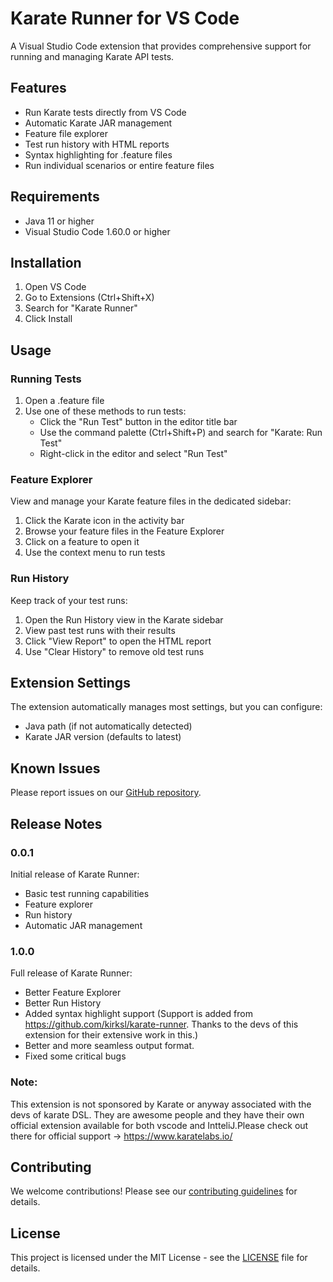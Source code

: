 # Karate Runner for VS Code

A Visual Studio Code extension that provides comprehensive support for running and managing Karate API tests.

## Features

- Run Karate tests directly from VS Code
- Automatic Karate JAR management
- Feature file explorer
- Test run history with HTML reports
- Syntax highlighting for .feature files
- Run individual scenarios or entire feature files

## Requirements

- Java 11 or higher
- Visual Studio Code 1.60.0 or higher

## Installation

1. Open VS Code
2. Go to Extensions (Ctrl+Shift+X)
3. Search for "Karate Runner"
4. Click Install

## Usage

### Running Tests

1. Open a .feature file
2. Use one of these methods to run tests:
   - Click the "Run Test" button in the editor title bar
   - Use the command palette (Ctrl+Shift+P) and search for "Karate: Run Test"
   - Right-click in the editor and select "Run Test"

### Feature Explorer

View and manage your Karate feature files in the dedicated sidebar:

1. Click the Karate icon in the activity bar
2. Browse your feature files in the Feature Explorer
3. Click on a feature to open it
4. Use the context menu to run tests

### Run History

Keep track of your test runs:

1. Open the Run History view in the Karate sidebar
2. View past test runs with their results
3. Click "View Report" to open the HTML report
4. Use "Clear History" to remove old test runs

## Extension Settings

The extension automatically manages most settings, but you can configure:

- Java path (if not automatically detected)
- Karate JAR version (defaults to latest)

## Known Issues

Please report issues on our [GitHub repository](link-to-your-repo/issues).

## Release Notes

### 0.0.1

Initial release of Karate Runner:
- Basic test running capabilities
- Feature explorer
- Run history
- Automatic JAR management

### 1.0.0

Full release of Karate Runner:
- Better Feature Explorer
- Better Run History
- Added syntax highlight support (Support is added from https://github.com/kirksl/karate-runner. Thanks to the devs of this extension for their extensive work in this.)
- Better and more seamless output format.
- Fixed some critical bugs

### Note:
This extension is not sponsored by Karate or anyway associated with the devs of karate DSL. They are awesome people and they have their own official extension available for both vscode and IntteliJ.Please check out there for official support -> https://www.karatelabs.io/

## Contributing

We welcome contributions! Please see our [contributing guidelines](link-to-your-repo/CONTRIBUTING.md) for details.

## License

This project is licensed under the MIT License - see the [LICENSE](LICENSE) file for details.

